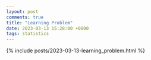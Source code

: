 ```yaml
---
layout: post
comments: true
title: "Learning Problem"
date: 2023-03-13 15:28:00 +0800
tags: statistics
---
```



{% include posts/2023-03-13-learning_problem.html %}
